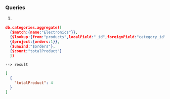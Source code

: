 ### Queries

1.

```json
db.categories.aggregate([
  {$match:{name:"Electronics"}},
  {$lookup:{from:"products",localField:"_id",foreignField:"category_id",as:'orders'}},
  {$project:{orders:1}},
  {$unwind:"$orders"},
  {$count:"totalProduct"}
  ])
```

    --> result

```json
[
  {
    "totalProduct": 4
  }
]
```
